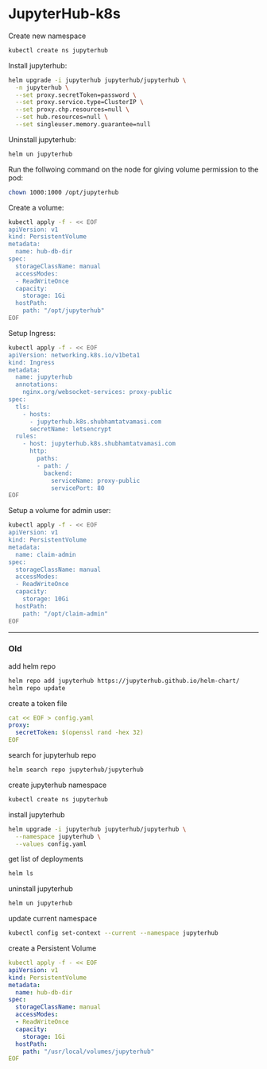 # JupyterHub-k8s

Create new namespace
```bash
kubectl create ns jupyterhub
```

Install jupyterhub:
```bash
helm upgrade -i jupyterhub jupyterhub/jupyterhub \
  -n jupyterhub \
  --set proxy.secretToken=password \
  --set proxy.service.type=ClusterIP \
  --set proxy.chp.resources=null \
  --set hub.resources=null \
  --set singleuser.memory.guarantee=null
```

Uninstall jupyterhub:
```bash
helm un jupyterhub
```

Run the follwoing command on the node for giving volume permission to the pod:
```bash
chown 1000:1000 /opt/jupyterhub
```

Create a volume:
```bash
kubectl apply -f - << EOF
apiVersion: v1
kind: PersistentVolume
metadata:
  name: hub-db-dir
spec:
  storageClassName: manual
  accessModes:
  - ReadWriteOnce
  capacity:
    storage: 1Gi
  hostPath:
    path: "/opt/jupyterhub"
EOF
```

Setup Ingress:
```bash
kubectl apply -f - << EOF
apiVersion: networking.k8s.io/v1beta1
kind: Ingress
metadata:
  name: jupyterhub
  annotations:
    nginx.org/websocket-services: proxy-public
spec:
  tls:
    - hosts:
      - jupyterhub.k8s.shubhamtatvamasi.com
      secretName: letsencrypt
  rules:
    - host: jupyterhub.k8s.shubhamtatvamasi.com
      http:
        paths:
        - path: /
          backend:
            serviceName: proxy-public
            servicePort: 80
EOF
```

Setup a volume for admin user:
```bash
kubectl apply -f - << EOF
apiVersion: v1
kind: PersistentVolume
metadata:
  name: claim-admin
spec:
  storageClassName: manual
  accessModes:
  - ReadWriteOnce
  capacity:
    storage: 10Gi
  hostPath:
    path: "/opt/claim-admin"
EOF
```


---

### Old

add helm repo
```bash
helm repo add jupyterhub https://jupyterhub.github.io/helm-chart/
helm repo update
```

create a token file
```yaml
cat << EOF > config.yaml
proxy:
  secretToken: $(openssl rand -hex 32)
EOF
```

search for jupyterhub repo
```bash
helm search repo jupyterhub/jupyterhub
```

create jupyterhub namespace 
```bash
kubectl create ns jupyterhub
```

install jupyterhub
```bash
helm upgrade -i jupyterhub jupyterhub/jupyterhub \
  --namespace jupyterhub \
  --values config.yaml
```

get list of deployments
```bash
helm ls
```

uninstall jupyterhub
```bash
helm un jupyterhub
```

update current namespace
```bash
kubectl config set-context --current --namespace jupyterhub
```

create a Persistent Volume
```yaml
kubectl apply -f - << EOF
apiVersion: v1
kind: PersistentVolume
metadata:
  name: hub-db-dir
spec:
  storageClassName: manual
  accessModes:
  - ReadWriteOnce
  capacity:
    storage: 1Gi
  hostPath:
    path: "/usr/local/volumes/jupyterhub"
EOF
```




